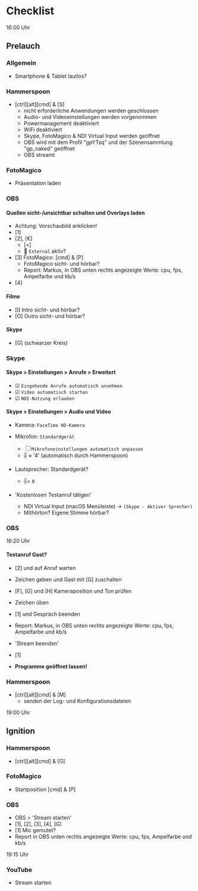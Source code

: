 # Checklist
16:00 Uhr
## Prelauch

### Allgemein
* Smartphone & Tablet lautlos?

### Hammerspoon
* \[ctrl]\[alt]\[cmd] & [S]
    * nicht erforderliche Anwendungen werden geschlossen
    * Audio- und Videoeinstellungen werden vorgenommen
    * Powermanagement deaktiviert
    * WiFi deaktiviert
    * Skype, FotoMagico & NDI Virtual Input werden geöffnet
    * OBS wird mit dem Profil "gpYTsq" und der Szenensammlung "gp_naked" geöffnet
    * OBS streamt

### FotoMagico
* Präsentation laden

### OBS
#### Quellen sicht-/unsichtbar schalten und Overlays laden
* Achtung: Vorschaubild anklicken!
* [1]
* [2], [€]
    * [<]
    * 🎥 `External` aktiv?
* [3] FotoMagico: [cmd] & [P]
    * FotoMagico sicht- und hörbar?
    * Report: Markus, in OBS unten rechts angezeigte Werte: cpu, fps, Ampelfarbe und kb/s
* [4]

#### Filme
* [I] Intro sicht- und hörbar?
* [O] Outro sicht- und hörbar?

#### Skype
* [G] \(schwarzer Kreis)

### Skype
#### Skype > Einstellungen > Anrufe > Erweitert
* ☑ `Eingehende Anrufe automatisch annehmen`
* ☑ `Video automatisch starten`
* ☑ `NDI-Nutzung erlauben`

#### Skype > Einstellungen > Audio und Video
* Kamera: `FaceTime HD-Kamera`

* Mikrofon: `Standardgerät`
    * ☐ `Mikrofoneinstellungen automatisch anpassen`
    * 🎚️ ≈ '4' (automatisch durch Hammerspoon)

* Lautsprecher: Standardgerät?
    * 🎚️= `0`

* 'Kostenlosen Testanruf tätigen'
    * NDI Virtual Input (macOS Menüleiste) -> `(Skype - Aktiver Sprecher)`
    * Mithörton? Eigene Stimme hörbar?

### OBS
16:20 Uhr
#### Testanruf Gast?
* [2] und auf Anruf warten
* Zeichen geben und Gast mit [G] zuschalten
* [F], [G] und [H] Kameraposition und Ton prüfen
* Zeichen üben
* [1] und Gespräch beenden

* Report: Markus, in OBS unten rechts angezeigte Werte: cpu, fps, Ampelfarbe und kb/s
* 'Stream beenden'
* [1]
* **Programme geöffnet lassen!**

### Hammerspoon
* \[ctrl]\[alt]\[cmd] & [M]
    * senden der Log- und Konfigurationsdateien

19:00 Uhr
## Ignition
### Hammerspoon
* \[ctrl]\[alt]\[cmd] & [G]

### FotoMagico
* Startposition [cmd] & [P]

### OBS
* OBS > 'Stream starten'
* [1], [2], [3], [4], [G]
* [1] Mic gemutet?
* Report in OBS unten rechts angezeigte Werte: cpu, fps, Ampelfarbe und kb/s
 
19:15 Uhr
### YouTube
* Stream starten
